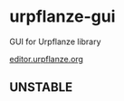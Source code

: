 # urpflanze-gui

GUI for Urpflanze library

[editor.urpflanze.org](https://editor.urpflanze.org)

## UNSTABLE
